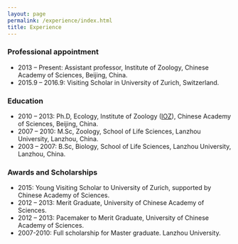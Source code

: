 ```yaml
---
layout: page
permalink: /experience/index.html
title: Experience
---
```

[IOZ]: http://www.ioz.ac.cn

<h3>Professional appointment</h3>

  - 2013 – Present: Assistant professor, Institute of Zoology, Chinese Academy of Sciences, Beijing, China.
  - 2015.9 – 2016.9: Visiting Scholar in University of Zurich, Switzerland.
<h3>Education</h3>

  - 2010 – 2013: Ph.D, Ecology, Institute of Zoology ([IOZ]), Chinese Academy of Sciences, Beijing, China. 
  - 2007 – 2010: M.Sc, Zoology, School of Life Sciences, Lanzhou University, Lanzhou, China. 
  - 2003 – 2007: B.Sc, Biology, School of Life Sciences, Lanzhou University, Lanzhou, China. 

<h3>Awards and Scholarships</h3>

  - 2015: Young Visiting Scholar to University of Zurich, supported by Chinese Academy of Sciences.
  - 2012 – 2013: Merit Graduate, University of Chinese Academy of Sciences.
  - 2012 – 2013: Pacemaker to Merit Graduate, University of Chinese Academy of Sciences.
  - 2007-2010: Full scholarship for Master graduate. Lanzhou University.


